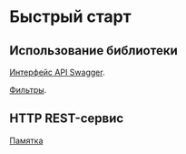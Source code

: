 # Быстрый старт

## Использование библиотеки

[Интерфейс API Swagger](./Doc/Swagger.md).

[Фильтры](./Doc/Filters.md).



## HTTP REST-сервис

[Памятка](./Doc/RESTEndpoints.md)



